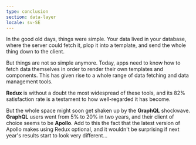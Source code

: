```yaml
---
type: conclusion
section: data-layer
locale: sv-SE
---
```

 In the good old days, things were simple. Your data lived in your database, where the server could fetch it, plop it into a template, and send the whole thing down to the client. 

But things are not so simple anymore. Today, apps need to know how to fetch data themselves in order to render their own templates and components. This has given rise to a whole range of data fetching and data management tools. 

**Redux** is without a doubt the most widespread of these tools, and its 82% satisfaction rate is a testament to how well-regarded it has become. 

But the whole space might soon get shaken up by the **GraphQL** shockwave. **GraphQL** users went from 5% to 20% in two years, and their client of choice seems to be **Apollo**. Add to this the fact that the latest version of Apollo makes using Redux optional, and it wouldn't be surprising if next year's results start to look very different… 
